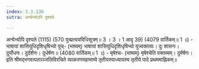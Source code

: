 ```yaml
---
index: 3.3.130
sutra: अन्येभ्योऽपि दृश्यते

---
```

 अन्येभ्योपि दृश्यते (1115) (570 युच्प्रत्ययविधिसूत्रम्॥ 3 । 3 । 1 आदृ 39) (4079 वार्तिकम्॥ 1 ॥) - भाषायां शासियुधिदृशिधृषिभ्यो युच्- (भाष्यम्) भाषायां शासियुधिदृशिधृषिभ्यो युज्वक्तव्यः। दुः शासनः। दुर्योधनः। दुर्दर्शनः। दुर्धर्षणः॥ (4080 वार्तिकम्॥ 1 ॥) - मृषेश्च- (भाष्यम्) मृषेश्चेति वक्तव्यम्। दुर्मर्षणः।  इति श्रीमद्भगवत्पतञ्ञ्जलिविरचिते व्याकरणमहाभाष्ये तृतीयस्याध्यायस्य तृतीये पादे प्रथममाह्निकम्॥ 
